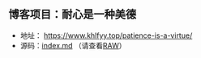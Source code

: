 ## 博客项目：耐心是一种美德

- 地址： <https://www.khlfyy.top/patience-is-a-virtue/>
- 源码：[index.md](https://github.com/KHLFYY/patience-is-a-virtue/blob/main/index.md) （请查看[RAW](https://raw.githubusercontent.com/KHLFYY/patience-is-a-virtue/main/index.md)）
